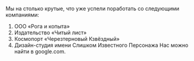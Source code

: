 
Мы на столько крутые, что уже успели поработать со следующими компаниями:

1.  ООО «Рога и копыта»
2.  Издательство «Читый лист»
3.  Космопорт «Черезтерновый Кзвёздный»
4.  Дизайн-студия имени Слишком Известного Персонажа
 Нас можно найти в google.com.
